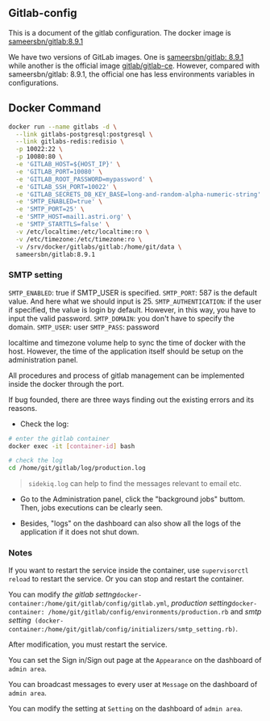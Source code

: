 ## Gitlab-config
This is a document of the gitlab configuration.
The docker image is [sameersbn/gitlab:8.9.1](https://github.com/sameersbn/docker-gitlab)

We have two versions of GitLab images.
One is [sameersbn/gitlab: 8.9.1](https://github.com/sameersbn/docker-gitlab)
while another is the official image [gitlab/gitlab-ce](https://hub.docker.com/r/gitlab/gitlab-ce/).
However, compared with sameersbn/gitlab: 8.9.1, the official one has less environments variables in configurations.

## Docker Command

```sh
docker run --name gitlabs -d \
  --link gitlabs-postgresql:postgresql \
  --link gitlabs-redis:redisio \
  -p 10022:22 \
  -p 10080:80 \
  -e 'GITLAB_HOST=${HOST_IP}' \
  -e 'GITLAB_PORT=10080' \
  -e 'GITLAB_ROOT_PASSWORD=mypassword' \
  -e 'GITLAB_SSH_PORT=10022' \
  -e 'GITLAB_SECRETS_DB_KEY_BASE=long-and-random-alpha-numeric-string' \
  -e 'SMTP_ENABLED=true' \
  -e 'SMTP_PORT=25' \
  -e 'SMTP_HOST=mail1.astri.org' \
  -e 'SMTP_STARTTLS=false' \
  -v /etc/localtime:/etc/localtime:ro \
  -v /etc/timezone:/etc/timezone:ro \
  -v /srv/docker/gitlabs/gitlab:/home/git/data \
  sameersbn/gitlab:8.9.1
```

### SMTP setting

`SMTP_ENABLED`: true if SMTP_USER is specified.
`SMTP_PORT`: 587 is the default value. And here what we should input is 25.
`SMTP_AUTHENTICATION`: if the user if specified, the value is login by default.
                     However, in this way, you have to input the valid password.
`SMTP_DOMAIN`: you don't have to specify the domain.
`SMTP_USER`: user
`SMTP_PASS`: password

localtime and timezone volume help to sync the time of docker with the host.
However, the time of the application itself should be setup on the administration panel.

All procedures and process of gitlab management can be implemented inside the docker through the port.

If bug founded, there are three ways finding out the existing errors and its reasons.

- Check the log:

```sh
# enter the gitlab container
docker exec -it [container-id] bash

# check the log
cd /home/git/gitlab/log/production.log
```

> `sidekiq.log` can help to find the messages relevant to email etc.

- Go to the Administration panel, click the "background jobs" buttom. Then, jobs executions can be clearly seen.

- Besides, "logs" on the dashboard can also show all the logs of the application if it does not shut down.

### Notes

If you want to restart the service inside the container, use `supervisorctl reload` to restart the service. Or you can stop and restart the container.

You can modify *the gitlab settng*`docker-container:/home/git/gitlab/config/gitlab.yml`, *production setting*`docker-container: /home/git/gitlab/config/environments/production.rb` and *smtp setting*` (docker-container:/home/git/gitlab/config/initializers/smtp_setting.rb)`.

After modification, you must restart the service.

You can set the Sign in/Sign out page at the `Appearance` on the dashboard of `admin area`.

You can broadcast messages to every user at `Message` on the dashboard of `admin area`.

You can modify the setting at `Setting` on the dashboard of `admin area`.
